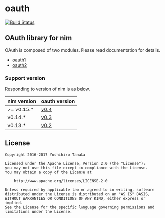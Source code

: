 # oauth

[![Build Status](https://travis-ci.org/CORDEA/oauth.svg?branch=develop)](https://travis-ci.org/CORDEA/oauth)

## OAuth library for nim

OAuth is composed of two modules.
Please read documentation for details.

- [oauth1](http://cordea.github.io/oauth/docs/oauth1.html)
- [oauth2](http://cordea.github.io/oauth/docs/oauth2.html)

### Support version

Responding to version of nim is as below.

| nim version | oauth version |
|:--------|:-----|
| >= v0.15.* | [v0.4](https://github.com/CORDEA/oauth/releases/tag/v0.4) |
| v0.14.* | [v0.3](https://github.com/CORDEA/oauth/releases/tag/v0.3) |
| v0.13.* | [v0.2](https://github.com/CORDEA/oauth/releases/tag/v0.2) |

## License

```
Copyright 2016-2017 Yoshihiro Tanaka

Licensed under the Apache License, Version 2.0 (the "License");
you may not use this file except in compliance with the License.
You may obtain a copy of the License at

    http://www.apache.org/licenses/LICENSE-2.0

Unless required by applicable law or agreed to in writing, software
distributed under the License is distributed on an "AS IS" BASIS,
WITHOUT WARRANTIES OR CONDITIONS OF ANY KIND, either express or implied.
See the License for the specific language governing permissions and
limitations under the License.
```
